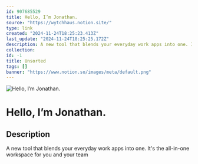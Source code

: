 ```yaml
---
id: 907685529
title: Hello, I’m Jonathan.
source: "https://wytchhaus.notion.site/"
type: link
created: "2024-11-24T18:25:23.413Z"
last_update: "2024-11-24T18:25:25.172Z"
description: A new tool that blends your everyday work apps into one. It's the all-in-one workspace for you and your team
collection:
id: -1
title: Unsorted
tags: []
banner: "https://www.notion.so/images/meta/default.png"
---
```


![Hello, I’m Jonathan.](https://www.notion.so/images/meta/default.png)

# Hello, I’m Jonathan.

## Description
A new tool that blends your everyday work apps into one. It's the all-in-one workspace for you and your team

